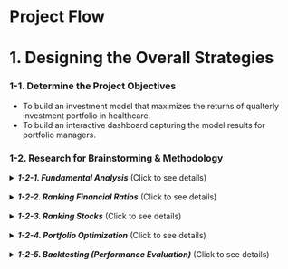 # Project Flow
# 1. Designing the Overall Strategies
### 1-1. Determine the Project Objectives
- To build an investment model that maximizes the returns of qualterly investment portfolio in healthcare. <br>
- To build an interactive dashboard capturing the model results for portfolio managers.

### 1-2. Research for Brainstorming & Methodology <br>
<details>
  <summary><b><i>1-2-1. Fundamental Analysis</i></b>  (Click to see details)</summary>
<br>  
The concept of Fundamental Analysis was adopted to rank stocks. Then, portfolio optimazation was conducted with top 25% ranked stocks. 
<br><br>
Fundamental Analysis is a method of determining a stock's real or "fair market" value by examining related economic and financial factors. The financial ratios of a firm can infer the financial health (or fair market value) of the organization. If the fair market value (intrinsic value or true value) is higher than the market price, the stock is deemed undervalued, and a buy recommendation is given. On the other hand, if the fair market value is lower than the market price, the stock is deemed overvalued, and the recommendation might be not to buy or to sell if the stock is held. We used 17 financial ratios as the indicators to assess stocks for an investment. They also helped to downsize the number of stocks in healthcare for the portfolio optimization modeling. <br><br>

Note that 17 ratios are used for modeling. The 17 financial ratios are either imported from an API or calculated with the 10-year financial statement information of publicly traded healthcare firms. Below is the list of the ratios used.
    
> - Valuation Ratios 
> 1. Price to Sales (P/S): The value that financial markets have placed on each dollar of a firm’s sales
> 2. Price to Earning (P/E): Compares current price to EPS (over/under/fair-valued), Average of historical P/Es  VS  Today’s P/E (monthly) 
> 3. Price to Earning Growth (P/EG): P/E / EPS growth
> 4. Price to Book (P/B): Compares a company's current market value to its book value
> 5. Price to Cash Flow (P/CF): Measures how much cash a company generates relative to its stock price (Stock price to cash flow per share) 
> 6. Price to Operating Cash Flows (P/OCF): stock Price/ operating cash flow 
> 7. Price to Free Cash Flows (P/FCF): market capitalization/ free cash flow 
> - Profitability Ratios
> 8. Profit Margin: Amount by which revenue from sales exceeds costs in a business
> 9. Gross Profit Margin: (Revenue-COGS)/ Revenue
> 10. Net Profit Margin: Net income/ revenues 
> 11. Operating Profit Margin: Operating profit/ revenue
> 12. Earnings Per Share (EPS): Profit per share held by common stockholders
> 13. Return On Equity (ROE): Efficiency of the usage of the assets to generate profits
> - Liquidity Ratios
> 14. Debt to Equity (D/E): Measure of how much debt you use to run a business
> 15. Cash: (Cash + cash equivalents)/ current liabilities
> 16. Current: Assets to liabilities
> 17. Quick: Ability to convert current liquid assets to cash quickly to perform debt obligations

</details>
<br>



<details>
  <summary><b><i>1-2-2. Ranking Financial Ratios</i></b>  (Click to see details)</summary>
<br>   
OLS*, Equal Weight*, EBM*, and XGB* methods were leveraged to rank the 17 financial ratios. We're interested in recognizing ratios that have the biggest influence in relation to daily stock price change because we’re going to rank stocks to invest on the basis of the financial ratios that have the most signiticant impact on the daily price change in the next modeling stage. The way financial ratios are rated is based on the independent variables ('x's) including 17 financial ratios, trade dates, and yesterday’s stock prices against the dependent variable ('y') which is the percent change in the daily stock prices for 10 years. Moreover, the data was split into a training set and a test set by assigning the first 9 weeks as the training set and the last 3 weeks as the test set in each quarter. Below is the general descriptions of the methodology used for modeling. <br><br>
    
> -	**OLS (Statistics)** stands for Ordinary Least Squares; it’s a simple linear regression that minimizes the sum of squares in the difference between the observed and expected values.  The key attribute is that the OLS estimators have the least variance among all linear and unbiased estimators, they are the best (most efficient) estimator.
> -	**Equal Weight** means that the 17 different financial ratios are evenly rated with the same weight assuming each ratio is equally important. 
> - **EBM (Machine Learning)** stands for Explainable Boosting Machine. It's another interpretable, glassbox model intended to have comparable accuracy to machine learning models which is main advantage. The key attribute is that the training is performed in multiple iterations, each iteration consists of building a separate boosting process for each feature.
> - **XGBoost (Machine Learning)** stands for Extreme Gradient Boosting; it’s very interpretable and performs very well on structured data. The key attributes are computing second-order gradients and L1 & L2  regularization. In addiction, XGBoost can be parallelized across clusters.  

After ranking the 17 financial ratios, the ranking of each ratio was converted to a weight (a standardized numeric value) per model. For the results of EBM and XGB, the feature importance of each financial ratio was calculated and it’s converted to a weight indicating the extent of the importance of the ratio. The greater value of a weight refers to a more significant ratio in terms of the daily stock price change. The next step is that stocks were ranked based on the weights of the 17 financial ratios. 
    
</details>
<br>



<details>
  <summary><b><i>1-2-3. Ranking Stocks</i></b>  (Click to see details)</summary>
<br>
After the weight per ratio is identified for OLS, EMB, XGB, and Equal Weight, it’s used to obtain the overall rankings of stocks using the Python function ‘rank().’ 

##### Background
Please note that the ratios have different standards for interpreting the values. Higher values are considered desirable for some ratios while lower values are considered desirable for the other ratios. For instance, a lower value is interpreted as better for D/E (Debt to Equity) ratio. Let’s say that stock A has a D/E value of 0.5 and stock B has that of 1.2. Then 0.5 is a more desirable number for D/E ratio. It was taken into considerations when ranking stocks using the ratios.

Financial ratios that the higher values considered better are:
- Price to Sales (P/S)
- Price to Earning (P/E)
- Price/Earnings to Growth (PEG)
- Price to Book (P/B)
- Price to Cash Flow (P/CF)
- Price to Free Cash Flows (P/FCF)
- Debt to Equity (D/E)
- Price to Operating Cash Flows (P/OCF)


Financial ratios that the lower values considered better are:
- Profit Margin
- Gross Profit Margin
- Net Profit Margin
- Operating Profit Margin
- Earnings Per Share (EPS)
- Return On Equity (ROE)
- Cash (Liquidity ratio)
- Current (Liquidity ratio)
- Quick (Liquidity ratio)


<br>


##### How Ranking Works
Each stock's values of 17 financial ratios were input for modeling. Besides, each ratio is ranked by the 4 different models (OLS, EMB, XGB, and equal weight) and the rankings of ratios were converted to a weight. Then, we multiplied the weight of a ratio with the value of ‘ratio ranking/ total stocks number’ to calculate the stock ranking score for that ratio. A stock ranking score is evaluated per ratio and per quarter for the 4 methods. As a result, each model has stocks ranked on a quarterly basis.

ex)
![image.png](attachment:image.png)

In addition, we assumed that the latest stock data reflects more information. So we gave the 50% weight to the performance from the most recent quarter and the remaining 50% weight to the performance from the past quarters. For example, in order to get the stock ranking for 2022Q1, we gave 50% weights on the stock ranking of 2021Q4 and 50% weights on the stock rankings from 2012Q2 to 2021Q3. 


After the rankings of stocks were finalized, the top 25% of stocks were populated for the next step which was portfolio optimization. <br>

</details>
<br>



<details>
  <summary><b><i>1-2-4. Portfolio Optimization</i></b>  (Click to see details)</summary>
<br>    
After the overall stock rankings were calculated, the top 25% percentile stocks per quarter was elected to be included in the quarterly stock pool to build a portfolio. Optimization is a mathematical technique for finding a maximum or minimum value of a function of several variables subject to a set of constraints, as linear programming or systems analysis. The optimal portfolio was built by setting the objective to maximize Sharpe Ratio*. The decision variables are the weights of each stock. There are 2 constraints which are the sum of the stock weights in a quarterly portfolio is equal to 1 but each stock's weight in the portfolio should not be smaller than 0. After all, the optimal solution is generated by the model that incldues the combination of the stocks and thier proportions in the portfolio that maximizes Sharpe Ratio for the corresponding quarter. The combination of the stocks becomes the ultimate investment portfolio of the model. <br><br>
    
> - Sharpe Ratio: The average return earned in excess of the risk-free rate per unit of volatility or total risk.  
> ![image-2.png](attachment:image-2.png)
    
</details>
<br>



<details>
  <summary><b><i>1-2-5. Backtesting (Performance Evaluation)</i></b>  (Click to see details)</summary>
<br>    
Backtesting is a process of testing whether the portfolio from the different models using past data has good performance in the future data. For instance, quarterly historical stock information is used in order to get the portfolio performance of the most recent quarter. If a user wants the portfolio performance for 2021Q1, the data prior to 2022Q1 is used to calculate the optimal investment portfolio. The invested amount is simply the total portfolio value of the last date of the previous quarter. (2021Q4 in this case.) Then the results of the performance is compared with the real stock data of 2021Q1. 
    
The results of the optimized models for OLS, XGB, EBM, and Equal Weight is realized in the backtesting stage and each model’s portfolio return rates are calculated on a daily/ monthly/ quarterly/ yearly basis for 10 years from 2012Q3 to 2022Q1. 
    
Moreover, We built portfolios based on the top 5%, 10%, 15%, 20%, 25%, and 30% percentile of the stocks. We decided to elect the 25% percentile as the size of the stock pool for modeling since the 25% percentile not only performed good in return rates but also did not contain too many stocks in the stock pool. The best method for building a portfolio based on 25% percentile was linear regression.  
    
</details>
<br>
